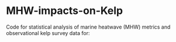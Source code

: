 # MHW-impacts-on-Kelp
Code for statistical analysis of marine heatwave (MHW) metrics and observational kelp survey data for: 
